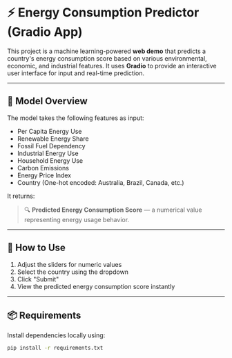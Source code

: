 # ⚡ Energy Consumption Predictor (Gradio App)

This project is a machine learning-powered **web demo** that predicts a country's energy consumption score based on various environmental, economic, and industrial features. It uses **Gradio** to provide an interactive user interface for input and real-time prediction.

---

## 🧠 Model Overview

The model takes the following features as input:
- Per Capita Energy Use
- Renewable Energy Share
- Fossil Fuel Dependency
- Industrial Energy Use
- Household Energy Use
- Carbon Emissions
- Energy Price Index
- Country (One-hot encoded: Australia, Brazil, Canada, etc.)

It returns:
> 🔍 **Predicted Energy Consumption Score** — a numerical value representing energy usage behavior.

---



## 🧪 How to Use

1. Adjust the sliders for numeric values
2. Select the country using the dropdown
3. Click "Submit"
4. View the predicted energy consumption score instantly

---



## 📦 Requirements

Install dependencies locally using:

```bash
pip install -r requirements.txt
